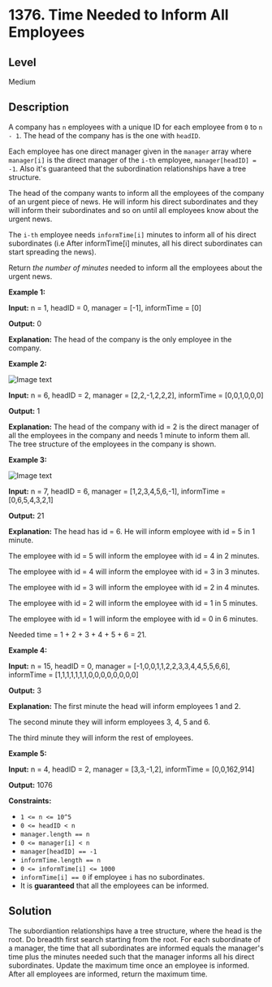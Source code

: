 # 1376. Time Needed to Inform All Employees
## Level
Medium

## Description
A company has `n` employees with a unique ID for each employee from `0` to `n - 1`. The head of the company has is the one with `headID`.

Each employee has one direct manager given in the `manager` array where `manager[i]` is the direct manager of the `i-th` employee, `manager[headID] = -1`. Also it's guaranteed that the subordination relationships have a tree structure.

The head of the company wants to inform all the employees of the company of an urgent piece of news. He will inform his direct subordinates and they will inform their subordinates and so on until all employees know about the urgent news.

The `i-th` employee needs `informTime[i]` minutes to inform all of his direct subordinates (i.e After informTime[i] minutes, all his direct subordinates can start spreading the news).

Return *the number of minutes* needed to inform all the employees about the urgent news.

**Example 1:**

**Input:** n = 1, headID = 0, manager = [-1], informTime = [0]

**Output:** 0

**Explanation:** The head of the company is the only employee in the company.

**Example 2:**

![Image text](https://assets.leetcode.com/uploads/2020/02/27/graph.png)

**Input:** n = 6, headID = 2, manager = [2,2,-1,2,2,2], informTime = [0,0,1,0,0,0]

**Output:** 1

**Explanation:** The head of the company with id = 2 is the direct manager of all the employees in the company and needs 1 minute to inform them all. The tree structure of the employees in the company is shown.

**Example 3:**

![Image text](https://assets.leetcode.com/uploads/2020/02/28/1730_example_3_5.PNG)

**Input:** n = 7, headID = 6, manager = [1,2,3,4,5,6,-1], informTime = [0,6,5,4,3,2,1]

**Output:** 21

**Explanation:** The head has id = 6. He will inform employee with id = 5 in 1 minute.

The employee with id = 5 will inform the employee with id = 4 in 2 minutes.

The employee with id = 4 will inform the employee with id = 3 in 3 minutes.

The employee with id = 3 will inform the employee with id = 2 in 4 minutes.

The employee with id = 2 will inform the employee with id = 1 in 5 minutes.

The employee with id = 1 will inform the employee with id = 0 in 6 minutes.

Needed time = 1 + 2 + 3 + 4 + 5 + 6 = 21.

**Example 4:**

**Input:** n = 15, headID = 0, manager = [-1,0,0,1,1,2,2,3,3,4,4,5,5,6,6], informTime = [1,1,1,1,1,1,1,0,0,0,0,0,0,0,0]

**Output:** 3

**Explanation:** The first minute the head will inform employees 1 and 2.

The second minute they will inform employees 3, 4, 5 and 6.

The third minute they will inform the rest of employees.

**Example 5:**

**Input:** n = 4, headID = 2, manager = [3,3,-1,2], informTime = [0,0,162,914]

**Output:** 1076

**Constraints:**

* `1 <= n <= 10^5`
* `0 <= headID < n`
* `manager.length == n`
* `0 <= manager[i] < n`
* `manager[headID] == -1`
* `informTime.length == n`
* `0 <= informTime[i] <= 1000`
* `informTime[i] == 0` if employee `i` has no subordinates.
* It is **guaranteed** that all the employees can be informed.

## Solution
The subordiantion relationships have a tree structure, where the head is the root. Do breadth first search starting from the root. For each subordinate of a manager, the time that all subordinates are informed equals the manager's time plus the minutes needed such that the manager informs all his direct subordinates. Update the maximum time once an employee is informed. After all employees are informed, return the maximum time.

